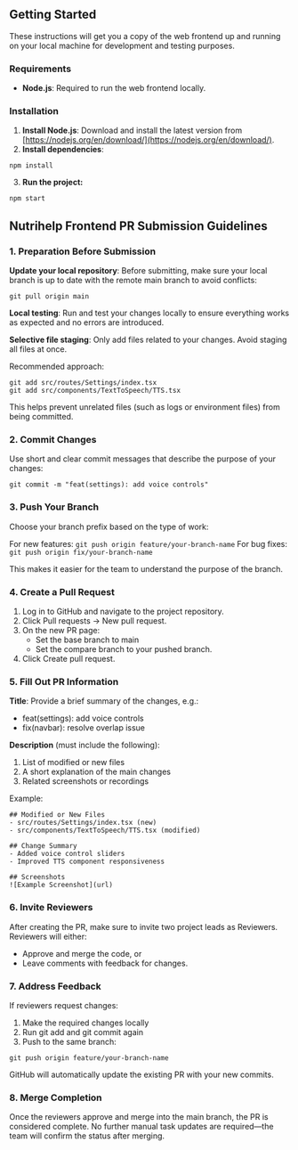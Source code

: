 ## Getting Started
These instructions will get you a copy of the web frontend up and running on your local machine for development and 
testing purposes.

### Requirements
- **Node.js**: Required to run the web frontend locally.

### Installation

1. **Install Node.js**: Download and install the latest version from [https://nodejs.org/en/download/](https://nodejs.org/en/download/).
2. **Install dependencies**:
``` 
npm install
```
3. **Run the project:**
```
npm start
```

## Nutrihelp Frontend PR Submission Guidelines

### 1. Preparation Before Submission

**Update your local repository**: Before submitting, make sure your local branch is up to date with the remote main branch to avoid conflicts:

```
git pull origin main
```

**Local testing**: Run and test your changes locally to ensure everything works as expected and no errors are introduced.

**Selective file staging**: Only add files related to your changes. Avoid staging all files at once.

Recommended approach:
```
git add src/routes/Settings/index.tsx
git add src/components/TextToSpeech/TTS.tsx
```

This helps prevent unrelated files (such as logs or environment files) from being committed.

### 2. Commit Changes

Use short and clear commit messages that describe the purpose of your changes:

```
git commit -m "feat(settings): add voice controls"
```

### 3. Push Your Branch

Choose your branch prefix based on the type of work:

For new features: `git push origin feature/your-branch-name`
For bug fixes: `git push origin fix/your-branch-name`

This makes it easier for the team to understand the purpose of the branch.

### 4. Create a Pull Request

1. Log in to GitHub and navigate to the project repository.
2. Click Pull requests → New pull request.
3. On the new PR page:
   - Set the base branch to main
   - Set the compare branch to your pushed branch.
4. Click Create pull request.

### 5. Fill Out PR Information

**Title**: Provide a brief summary of the changes, e.g.:
- feat(settings): add voice controls
- fix(navbar): resolve overlap issue

**Description** (must include the following):
1. List of modified or new files
2. A short explanation of the main changes
3. Related screenshots or recordings

Example:

```
## Modified or New Files
- src/routes/Settings/index.tsx (new)
- src/components/TextToSpeech/TTS.tsx (modified)

## Change Summary
- Added voice control sliders
- Improved TTS component responsiveness

## Screenshots
![Example Screenshot](url)
```

### 6. Invite Reviewers

After creating the PR, make sure to invite two project leads as Reviewers.
Reviewers will either:
- Approve and merge the code, or
- Leave comments with feedback for changes.

### 7. Address Feedback

If reviewers request changes:
1. Make the required changes locally
2. Run git add and git commit again
3. Push to the same branch:

```
git push origin feature/your-branch-name
```

GitHub will automatically update the existing PR with your new commits.

### 8. Merge Completion

Once the reviewers approve and merge into the main branch, the PR is considered complete.
No further manual task updates are required—the team will confirm the status after merging.
